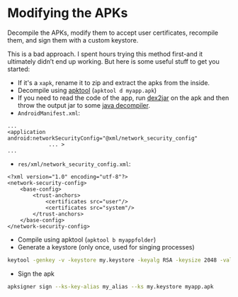 # Modifying the APKs
Decompile the APKs, modify them to accept user certificates, recompile them, and sign them with a custom keystore.

This is a bad approach. I spent hours trying this method first-and it ultimately didn’t end up working. But here is some useful stuff to get you started:
- If it's a `xapk`, rename it to zip and extract the apks from the inside.
- Decompile using [apktool](https://apktool.org/) (`apktool d myapp.apk`)
- If you need to read the code of the app, run [dex2jar](https://github.com/pxb1988/dex2jar) on the apk and then throw the output jar to some [java decompiler](http://www.javadecompilers.com/).
- `AndroidManifest.xml`:
```
...
<application android:networkSecurityConfig="@xml/network_security_config"
             ... >
...
```
- `res/xml/network_security_config.xml`:
```
<?xml version="1.0" encoding="utf-8"?>
<network-security-config>
    <base-config>
        <trust-anchors>
            <certificates src="user"/>
            <certificates src="system"/>
        </trust-anchors>
    </base-config>
</network-security-config>
```
- Compile using apktool (`apktool b myappfolder`)
- Generate a keystore (only once, used for singing processes)
```bash
keytool -genkey -v -keystore my.keystore -keyalg RSA -keysize 2048 -validity 10000 -alias my_alias
```
- Sign the apk
```bash
apksigner sign --ks-key-alias my_alias --ks my.keystore myapp.apk
```
